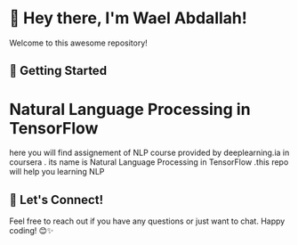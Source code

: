 # 👋 Hey there, I'm Wael Abdallah!
Welcome to this awesome repository!
## 🌈 Getting Started
# Natural Language Processing in TensorFlow
here you will find assignement of NLP course provided by deeplearning.ia in coursera . its name is Natural Language Processing in TensorFlow .this repo will help you learning NLP  

## 🚀 Let's Connect!

Feel free to reach out if you have any questions or just want to chat. Happy coding! 😊✨
